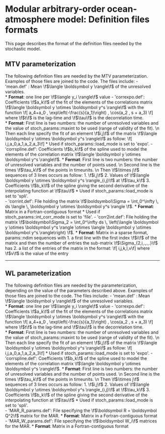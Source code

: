#  Modular arbitrary-order ocean-atmosphere model: Definition files formats #

This page describes the format of the definition files needed by the stochastic model.

## MTV parameterization ##

The following definition files are needed by the MTV parameterization.
Examples of those files are joined to the code.
The files include:
     - 'mean.def' : Mean \f$\langle \boldsymbol y \rangle\f$ of the unresolved variables.  
                    * **Format**: one line per \f$\langle y_i \rangle\f$ value
     - 'correxpo.def': Coefficients \f$a_k\f$ of the fit of the elements of the correlations matrix \f$\langle \boldsymbol y \otimes \boldsymbol y^s \rangle\f$ with the function \f[   a_4+a_0 \, \exp\left(-\frac{s}{a_1}\right) \, \cos(a_2 \, s + a_3) \f] where \f$t\f$ is the lag-time and \f$\tau\f$ is the decorrelation time.  
                       * **Format**: First line is two numbers: the number of unresolved variables and the value of stoch_params::maxint to be used (range of validity of the fit). \n
                               Then each line specify the fit of an element \f$i,j\f$ of the matrix \f$\langle \boldsymbol y \otimes \boldsymbol y^s \rangle\f$ as follow: \f[ i,j,a_0,a_1,a_2,a_3\f]
                       * Used if stoch_params::load_mode is set to 'expo'.
     - 'corrspline.def': Coefficients \f$b_k\f$ of the spline used to model the elements of the correlation matrix \f$\langle \boldsymbol y \otimes \boldsymbol y^s \rangle\f$. 
                         * **Format**: First line is two numbers: the number of unresolved variables and the number of points used. \n
                                       Second line is the times \f$\tau_k\f$ of the points in timeunits. \n
                                       Then \f$i\times j\f$ sequences of 3 lines occurs as follow: 
					1. \f$i,j\f$
                                        2. Values of \f$\langle \boldsymbol y \otimes \boldsymbol y^s \rangle_{i,j}\f$ at \f$\tau_k\f$
                                        3. Coefficients \f$b_k\f$ of the spline giving the second derivative of the interpolating function at \f$\tau\f$
			 * Used if stoch_params::load_mode is set to 'spli'.		
     - 'corrint.def': File holding the matrix \f$\boldsymbol\Sigma = \int_0^\infty \, ds \langle \, \boldsymbol y \otimes \boldsymbol y^s \rangle \f$. 
                      * **Format**: Matrix in a Fortran-contiguous format
                      * Used if stoch_params::int_corr_mode is set to 'file'.
     - 'corr2int.def': File holding the matrix \f$\boldsymbol\Sigma_2 = \int_0^\infty ds \, \left(\langle \boldsymbol y \otimes \boldsymbol y^s \rangle \otimes \langle \boldsymbol y \otimes \boldsymbol y^s \rangle\right) \f$.
                      * **Format**: Matrix in a sparse format, params::ndim sequences with
                                       1. a first line with the first index \f$i\f$ of the matrix and then the number of entries the sub-matrix \f$\Sigma_{2,i,.,.,.}\f$ has
                                       2. a list of the entries of the matrix in the format: \f[ i,j,k,l,v\f] where \f$v\f$ is the value of the entry

------------------------------------------------------------------------

## WL parameterization ##

The following definition files are needed by the parameterization, depending on the value of the parameters described above.
Examples of those files are joined to the code. The files include:
     - 'mean.def' : Mean \f$\langle \boldsymbol y \rangle\f$ of the unresolved variables.  
                    * **Format**: one line per \f$\langle y_i \rangle\f$ value
     - 'correxpo.def': Coefficients \f$a_k\f$ of the fit of the elements of the correlations matrix \f$\langle \boldsymbol y \otimes \boldsymbol y^s \rangle\f$ with the function \f[   a_4+a_0 \, \exp\left(-\frac{s}{a_1}\right) \, \cos(a_2 \, s + a_3) \f] where \f$t\f$ is the lag-time and \f$\tau\f$ is the decorrelation time.  
                       * **Format**: First line is two numbers: the number of unresolved variables and the value of stoch_params::maxint to be used (range of validity of the fit). \n
                               Then each line specify the fit of an element \f$i,j\f$ of the matrix \f$\langle \boldsymbol y \otimes \boldsymbol y^s \rangle\f$ as follow: \f[ i,j,a_0,a_1,a_2,a_3\f]
                       * Used if stoch_params::load_mode is set to 'expo'.
     - 'corrspline.def': Coefficients \f$b_k\f$ of the spline used to model the elements of the correlation matrix \f$\langle \boldsymbol y \otimes \boldsymbol y^s \rangle\f$. 
                         * **Format**: First line is two numbers: the number of unresolved variables and the number of points used. \n
                                       Second line is the times \f$\tau_k\f$ of the points in timeunits. \n
                                       Then \f$i\times j\f$ sequences of 3 lines occurs as follow: 
					1. \f$i,j\f$
                                        2. Values of \f$\langle \boldsymbol y \otimes \boldsymbol y^s \rangle_{i,j}\f$ at \f$\tau_k\f$
                                        3. Coefficients \f$b_k\f$ of the spline giving the second derivative of the interpolating function at \f$\tau\f$
			 * Used if stoch_params::load_mode is set to 'spli'.		
     - 'MAR_R_params.def': File specifying the \f$\boldsymbol R = \boldsymbol Q^2\f$ matrix for the MAR.
                      * **Format**: Matrix in a Fortran-contiguous format
     - 'MAR_W_params.def': File specifying the \f$\boldsymbol W_i\f$ matrices for the MAR.
                      * **Format**: Matrix in a Fortran-contiguous format


